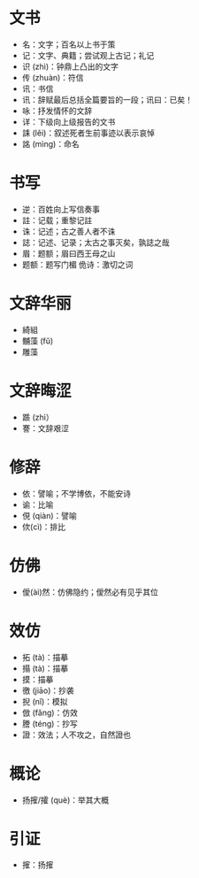 # 文书
* 名：文字；百名以上书于策
* 记：文字、典籍；尝试观上古记；礼记
* 识 (zhì)：钟鼎上凸出的文字
* 传 (zhuàn)：符信
* 讯：书信
* 讯：辞赋最后总括全篇要旨的一段；讯曰：已矣！
* 咏：抒发情怀的文辞
* 详：下级向上级报告的文书
* 誄 (lěi)：叙述死者生前事迹以表示哀悼
* 詺 (mìng)：命名

# 书写
* 逆：百姓向上写信奏事
* 註：记载；重黎记註
* 诛：记述；古之善人者不诛
* 誌：记述、记录；太古之事灭矣，孰誌之哉
* 眉：题额；眉曰西王母之山
* 题额：题写门楣
佹诗：激切之词

# 文辞华丽
* 綺組
* 黼藻 (fǔ)
* 雕藻
# 文辞晦涩
* 踬 (zhì）
* 謇：文辞艰涩
# 修辞
* 依：譬喻；不学博依，不能安诗
* 谕：比喻
* 俔 (qiàn)：譬喻
* 佽(cì)：排比
# 仿佛
* 僾(ài)然：仿佛隐约；僾然必有见乎其位
# 效仿
* 拓 (tà)：描摹
* 搨 (tà)：描摹
* 摸：描摹
* 徼 (jiāo)：抄袭
* 掜 (nǐ)：模拟
* 倣 (fǎng)：仿效
* 謄 (téng)：抄写
* 證：效法；人不攻之，自然證也

# 概论
* 扬㩁/攉 (què)：举其大概
# 引证
* 㩁：扬㩁

